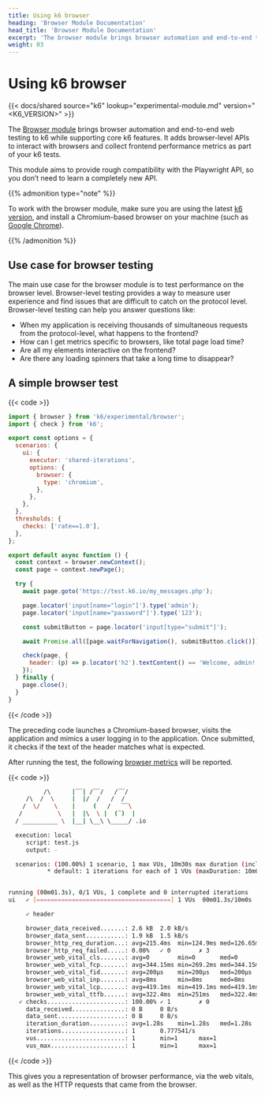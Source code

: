 ```yaml
---
title: Using k6 browser
heading: 'Browser Module Documentation'
head_title: 'Browser Module Documentation'
excerpt: 'The browser module brings browser automation and end-to-end testing to k6 while supporting core k6 features. Interact with real browsers and collect frontend metrics as part of your k6 tests.'
weight: 03
---
```


# Using k6 browser

{{< docs/shared source="k6" lookup="experimental-module.md" version="<K6_VERSION>" >}}

The [Browser module](https://github.com/grafana/xk6-browser) brings browser automation and end-to-end web testing to k6 while supporting core k6 features. It adds browser-level APIs to interact with browsers and collect frontend performance metrics as part of your k6 tests.

This module aims to provide rough compatibility with the Playwright API, so you don’t need to learn a completely new API.

{{% admonition type="note" %}}

To work with the browser module, make sure you are using the latest [k6 version](https://github.com/grafana/k6/releases), and install a Chromium-based browser on your machine (such as [Google Chrome](https://www.google.com/chrome/)).

{{% /admonition %}}

## Use case for browser testing

The main use case for the browser module is to test performance on the browser level. Browser-level testing provides a way to measure user experience and find issues that are difficult to catch on the protocol level. Browser-level testing can help you answer questions like:

- When my application is receiving thousands of simultaneous requests from the protocol-level, what happens to the frontend?
- How can I get metrics specific to browsers, like total page load time?
- Are all my elements interactive on the frontend?
- Are there any loading spinners that take a long time to disappear?

## A simple browser test

{{< code >}}

```javascript
import { browser } from 'k6/experimental/browser';
import { check } from 'k6';

export const options = {
  scenarios: {
    ui: {
      executor: 'shared-iterations',
      options: {
        browser: {
          type: 'chromium',
        },
      },
    },
  },
  thresholds: {
    checks: ['rate==1.0'],
  },
};

export default async function () {
  const context = browser.newContext();
  const page = context.newPage();

  try {
    await page.goto('https://test.k6.io/my_messages.php');

    page.locator('input[name="login"]').type('admin');
    page.locator('input[name="password"]').type('123');

    const submitButton = page.locator('input[type="submit"]');

    await Promise.all([page.waitForNavigation(), submitButton.click()]);

    check(page, {
      header: (p) => p.locator('h2').textContent() == 'Welcome, admin!',
    });
  } finally {
    page.close();
  }
}
```

{{< /code >}}

The preceding code launches a Chromium-based browser, visits the application and mimics a user logging in to the application. Once submitted, it checks if the text of the header matches what is expected.

After running the test, the following [browser metrics](https://grafana.com/docs/k6/<K6_VERSION>/using-k6-browser/metrics) will be reported.

{{< code >}}

```bash
          /\      |‾‾| /‾‾/   /‾‾/
     /\  /  \     |  |/  /   /  /
    /  \/    \    |     (   /   ‾‾\
   /          \   |  |\  \ |  (‾)  |
  / __________ \  |__| \__\ \_____/ .io

  execution: local
     script: test.js
     output: -

  scenarios: (100.00%) 1 scenario, 1 max VUs, 10m30s max duration (incl. graceful stop):
           * default: 1 iterations for each of 1 VUs (maxDuration: 10m0s, gracefulStop: 30s)


running (00m01.3s), 0/1 VUs, 1 complete and 0 interrupted iterations
ui   ✓ [======================================] 1 VUs  00m01.3s/10m0s  1/1 shared iters

     ✓ header

     browser_data_received.......: 2.6 kB  2.0 kB/s
     browser_data_sent...........: 1.9 kB  1.5 kB/s
     browser_http_req_duration...: avg=215.4ms  min=124.9ms med=126.65ms max=394.64ms p(90)=341.04ms p(95)=367.84ms
     browser_http_req_failed.....: 0.00%   ✓ 0        ✗ 3
     browser_web_vital_cls.......: avg=0        min=0       med=0        max=0        p(90)=0        p(95)=0
     browser_web_vital_fcp.......: avg=344.15ms min=269.2ms med=344.15ms max=419.1ms  p(90)=404.11ms p(95)=411.6ms
     browser_web_vital_fid.......: avg=200µs    min=200µs   med=200µs    max=200µs    p(90)=200µs    p(95)=200µs
     browser_web_vital_inp.......: avg=8ms      min=8ms     med=8ms      max=8ms      p(90)=8ms      p(95)=8ms
     browser_web_vital_lcp.......: avg=419.1ms  min=419.1ms med=419.1ms  max=419.1ms  p(90)=419.1ms  p(95)=419.1ms
     browser_web_vital_ttfb......: avg=322.4ms  min=251ms   med=322.4ms  max=393.8ms  p(90)=379.52ms p(95)=386.66ms
   ✓ checks......................: 100.00% ✓ 1        ✗ 0
     data_received...............: 0 B     0 B/s
     data_sent...................: 0 B     0 B/s
     iteration_duration..........: avg=1.28s    min=1.28s   med=1.28s    max=1.28s    p(90)=1.28s    p(95)=1.28s
     iterations..................: 1       0.777541/s
     vus.........................: 1       min=1      max=1
     vus_max.....................: 1       min=1      max=1
```

{{< /code >}}

This gives you a representation of browser performance, via the web vitals, as well as the HTTP requests that came from the browser.
